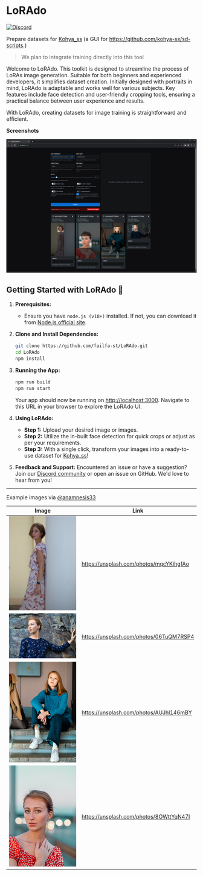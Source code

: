 # LoRAdo

[![Discord](https://img.shields.io/discord/1091306623819059300?color=7289da&label=Discord&logo=discord&logoColor=fff&style=for-the-badge)](https://discord.com/invite/m3TBB9XEkb)

Prepare datasets for [Kohya_ss](https://github.com/bmaltais/kohya_ss/) (a GUI for https://github.com/kohya-ss/sd-scripts.)

> We plan to integrate training directly into this tool

Welcome to LoRAdo. This toolkit is designed to streamline the process of LoRAs image generation. Suitable for both beginners and experienced developers, it simplifies dataset creation. Initially designed with portraits in mind, LoRAdo is adaptable and works well for various subjects. Key features include face detection and user-friendly cropping tools, ensuring a practical balance between user experience and results.

With LoRAdo, creating datasets for image training is straightforward and efficient.

**Screenshots**


![img.png](assets/img.png)
 
## Getting Started with LoRAdo 🚀

1. **Prerequisites:**

   - Ensure you have `node.js (v18+)` installed. If not, you can download it from [Node.js official site](https://nodejs.org/).

2. **Clone and Install Dependencies:**

   ```bash
   git clone https://github.com/failfa-st/LoRAdo.git
   cd LoRAdo
   npm install
   ```

3. **Running the App:**

   ```bash
   npm run build
   npm run start
   ```

   Your app should now be running on [http://localhost:3000](http://localhost:3000). Navigate to this URL in your browser to explore the LoRAdo UI.

4. **Using LoRAdo:**

   - **Step 1:** Upload your desired image or images.
   - **Step 2:** Utilize the in-built face detection for quick crops or adjust as per your requirements.
   - **Step 3:** With a single click, transform your images into a ready-to-use dataset for [Kohya_ss](https://github.com/bmaltais/kohya_ss/)!

5. **Feedback and Support:**
   Encountered an issue or have a suggestion? Join our [Discord community](https://discord.com/invite/m3TBB9XEkb) or open an issue on GitHub. We'd love to hear from you!

---


Example images via [@anamnesis33](https://unsplash.com/@anamnesis33)

| Image                                                                                                        | Link                                    |
| ------------------------------------------------------------------------------------------------------------ | --------------------------------------- |
| [![Example 1](<public/images/anamnesis33/example%20(1).jpg>)](<public/images/anamnesis33/example%20(1).jpg>) | https://unsplash.com/photos/mqcYKihgfAo |
| [![Example 2](<public/images/anamnesis33/example%20(2).jpg>)](<public/images/anamnesis33/example%20(2).jpg>) | https://unsplash.com/photos/06TuQM7RSP4 |
| [![Example 3](<public/images/anamnesis33/example%20(3).jpg>)](<public/images/anamnesis33/example%20(3).jpg>) | https://unsplash.com/photos/AUJhl146mBY |
| [![Example 4](<public/images/anamnesis33/example%20(4).jpg>)](<public/images/anamnesis33/example%20(4).jpg>) | https://unsplash.com/photos/8OWttYqN47I |
